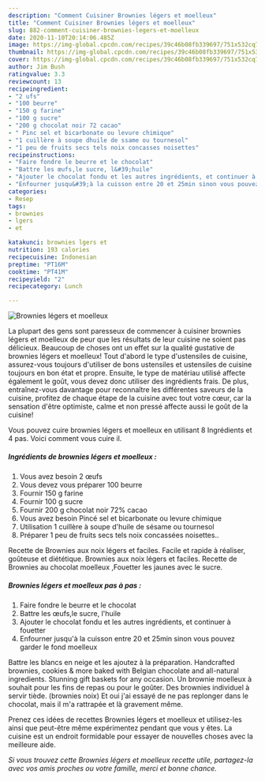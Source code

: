 ```yaml
---
description: "Comment Cuisiner Brownies légers et moelleux"
title: "Comment Cuisiner Brownies légers et moelleux"
slug: 882-comment-cuisiner-brownies-legers-et-moelleux
date: 2020-11-10T20:14:06.485Z
image: https://img-global.cpcdn.com/recipes/39c46b08fb339697/751x532cq70/brownies-legers-et-moelleux-photo-principale-de-la-recette.jpg
thumbnail: https://img-global.cpcdn.com/recipes/39c46b08fb339697/751x532cq70/brownies-legers-et-moelleux-photo-principale-de-la-recette.jpg
cover: https://img-global.cpcdn.com/recipes/39c46b08fb339697/751x532cq70/brownies-legers-et-moelleux-photo-principale-de-la-recette.jpg
author: Jim Bush
ratingvalue: 3.3
reviewcount: 13
recipeingredient:
- "2 ufs"
- "100 beurre"
- "150 g farine"
- "100 g sucre"
- "200 g chocolat noir 72 cacao"
- " Pinc sel et bicarbonate ou levure chimique"
- "1 cuillère à soupe dhuile de ssame ou tournesol"
- "1 peu de fruits secs tels noix concasses noisettes"
recipeinstructions:
- "Faire fondre le beurre et le chocolat"
- "Battre les œufs,le sucre, l&#39;huile"
- "Ajouter le chocolat fondu et les autres ingrédients, et continuer à fouetter"
- "Enfourner jusqu&#39;à la cuisson entre 20 et 25min sinon vous pouvez garder le fond moelleux"
categories:
- Resep
tags:
- brownies
- lgers
- et

katakunci: brownies lgers et 
nutrition: 193 calories
recipecuisine: Indonesian
preptime: "PT16M"
cooktime: "PT41M"
recipeyield: "2"
recipecategory: Lunch

---
```



![Brownies légers et moelleux](https://img-global.cpcdn.com/recipes/39c46b08fb339697/751x532cq70/brownies-legers-et-moelleux-photo-principale-de-la-recette.jpg)

La plupart des gens sont paresseux de commencer à cuisiner brownies légers et moelleux de peur que les résultats de leur cuisine ne soient pas délicieux. Beaucoup de choses ont un effet sur la qualité gustative de brownies légers et moelleux! Tout d'abord le type d'ustensiles de cuisine, assurez-vous toujours d'utiliser de bons ustensiles et ustensiles de cuisine toujours en bon état et propre. Ensuite, le type de matériau utilisé affecte également le goût, vous devez donc utiliser des ingrédients frais. De plus, entraînez-vous davantage pour reconnaître les différentes saveurs de la cuisine, profitez de chaque étape de la cuisine avec tout votre cœur, car la sensation d'être optimiste, calme et non pressé affecte aussi le goût de la cuisine!

<!--inarticleads1-->

Vous pouvez cuire brownies légers et moelleux en utilisant 8 Ingrédients et 4 pas. Voici comment vous cuire il.

##### Ingrédients de brownies légers et moelleux :

1. Vous avez besoin 2 œufs
1. Vous devez vous préparer 100 beurre
1. Fournir 150 g farine
1. Fournir 100 g sucre
1. Fournir 200 g chocolat noir 72% cacao
1. Vous avez besoin  Pincé sel et bicarbonate ou levure chimique
1. Utilisation 1 cuillère à soupe d&#39;huile de sésame ou tournesol
1. Préparer 1 peu de fruits secs tels noix concassées noisettes..


Recette de Brownies aux noix légers et faciles. Facile et rapide à réaliser, goûteuse et diététique. Brownies aux noix légers et faciles. Recette de Brownies au chocolat moelleux ,Fouetter les jaunes avec le sucre. 

<!--inarticleads2-->

##### Brownies légers et moelleux pas à pas :

1. Faire fondre le beurre et le chocolat
1. Battre les œufs,le sucre, l&#39;huile
1. Ajouter le chocolat fondu et les autres ingrédients, et continuer à fouetter
1. Enfourner jusqu&#39;à la cuisson entre 20 et 25min sinon vous pouvez garder le fond moelleux


Battre les blancs en neige et les ajoutez à la préparation. Handcrafted brownies, cookies &amp; more baked with Belgian chocolate and all-natural ingredients. Stunning gift baskets for any occasion. Un brownie moelleux à souhait pour les fins de repas ou pour le goûter. Des brownies individuel à servir tiède. (brownies noix) Et oui j&#39;ai essayé de ne pas replonger dans le chocolat, mais il m&#39;a rattrapée et là gravement même. 

<!--inarticleads1-->

<p>
Prenez ces idées de recettes Brownies légers et moelleux et utilisez-les ainsi que peut-être même expérimentez pendant que vous y êtes. La cuisine est un endroit formidable pour essayer de nouvelles choses avec la meilleure aide.
</p>

<p>
<i>Si vous trouvez cette Brownies légers et moelleux recette utile, partagez-la avec vos amis proches ou votre famille, merci et bonne chance.</i>
</p>
